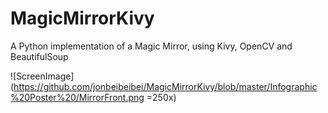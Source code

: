 # MagicMirrorKivy
A Python implementation of a Magic Mirror, using Kivy, OpenCV and BeautifulSoup

![ScreenImage](https://github.com/jonbeibeibei/MagicMirrorKivy/blob/master/Infographic%20Poster%20/MirrorFront.png =250x)
